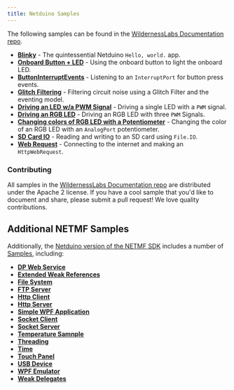 ```yaml
---
title: Netduino Samples
---
```


The following samples can be found in the [WildernessLabs Documentation repo](https://github.com/WildernessLabs/Documentation/Samples/Netduino/). 


* **[Blinky](Netduino/Blinky)** - The quintessential Netduino `Hello, world.` app.
* **[Onboard Button + LED](Netduino/OnboardButtonAndLED)** - Using the onboard button to light the onboard LED.
* **[ButtonInterruptEvents](Netduino/ButtonInterruptEvents)** - Listening to an `InterruptPort` for button press events.
* **[Glitch Filtering](Netduino/GlitchFilter)** - Filtering circuit noise using a Glitch Filter and the eventing model.
* **[Driving an LED w/a PWM Signal](Netduino/DrivingLED_w_PWM)** - Driving a single LED with a `PWM` signal.
* **[Driving an RGB LED](Netduino/RgbLed)** - Driving an RGB LED with three `PWM` Signals.
* **[Changing colors of RGB LED with a Potentiometer](Netduino/PotentiometerControlled_RgbLed)** - Changing the color of an RGB LED with an `AnalogPort` potentiometer.
* **[SD Card IO](Netduino/SDCardIO)** - Reading and writing to an SD card using `File.IO`.
* **[Web Request](Netduino/WebRequest)** - Connecting to the internet and making an `HttpWebRequest`.


### Contributing

All samples in the [WildernessLabs Documentation repo](https://github.com/WildernessLabs/Documentation/Samples/Netduino/) are distributed under the Apache 2 license. If you have a cool sample that you'd like to document and share, please submit a pull request! We love quality contributions.


## Additional NETMF Samples

Additionally, the [Netduino version of the NETMF SDK](https://github.com/WildernessLabs/Netduino_SDK) includes a number of [Samples](https://github.com/WildernessLabs/Netduino_SDK/tree/master/Netduino_3_NETMF/Product/Samples), including:

 * **[DP Web Service](https://github.com/WildernessLabs/Netduino_SDK/tree/master/Netduino_3_NETMF/Product/Samples/DPWS)**
 * **[Extended Weak References](https://github.com/WildernessLabs/Netduino_SDK/tree/master/Netduino_3_NETMF/Product/Samples/ExtendedWeakReferences)**
 * **[File System](https://github.com/WildernessLabs/Netduino_SDK/tree/master/Netduino_3_NETMF/Product/Samples/FileSystem)**
 * **[FTP Server](https://github.com/WildernessLabs/Netduino_SDK/tree/master/Netduino_3_NETMF/Product/Samples/FtpServer)** 
 * **[Http Client](https://github.com/WildernessLabs/Netduino_SDK/tree/master/Netduino_3_NETMF/Product/Samples/HttpClient)**
 * **[Http Server](https://github.com/WildernessLabs/Netduino_SDK/tree/master/Netduino_3_NETMF/Product/Samples/HttpServer)** 
 * **[Simple WPF Application](https://github.com/WildernessLabs/Netduino_SDK/tree/master/Netduino_3_NETMF/Product/Samples/SimpleWPFApplication)**
 * **[Socket Client](https://github.com/WildernessLabs/Netduino_SDK/tree/master/Netduino_3_NETMF/Product/Samples/SocketClient)**
 * **[Socket Server](https://github.com/WildernessLabs/Netduino_SDK/tree/master/Netduino_3_NETMF/Product/Samples/SocketServer)**
 * **[Temperature Samnple](https://github.com/WildernessLabs/Netduino_SDK/tree/master/Netduino_3_NETMF/Product/Samples/TemperatureSample)**
 * **[Threading](https://github.com/WildernessLabs/Netduino_SDK/tree/master/Netduino_3_NETMF/Product/Samples/Threading)**
 * **[Time](https://github.com/WildernessLabs/Netduino_SDK/tree/master/Netduino_3_NETMF/Product/Samples/Time)**
 * **[Touch Panel](https://github.com/WildernessLabs/Netduino_SDK/tree/master/Netduino_3_NETMF/Product/Samples/TouchPanel)**
 * **[USB Device](https://github.com/WildernessLabs/Netduino_SDK/tree/master/Netduino_3_NETMF/Product/Samples/USBDevice)**
 * **[WPF Emulator](https://github.com/WildernessLabs/Netduino_SDK/tree/master/Netduino_3_NETMF/Product/Samples/WPFEmulator)**
 * **[Weak Delegates](https://github.com/WildernessLabs/Netduino_SDK/tree/master/Netduino_3_NETMF/Product/Samples/WeakDelegates)**
